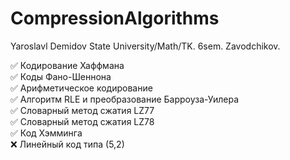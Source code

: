 # CompressionAlgorithms
Yaroslavl Demidov State University/Math/TK. 6sem. Zavodchikov.

:white_check_mark: Кодирование Хаффмана  
:white_check_mark: Коды Фано-Шеннона  
:white_check_mark: Арифметическое кодирование  
:white_check_mark: Алгоритм RLE и преобразование Барроуза-Уилера  
:white_check_mark: Словарный метод сжатия LZ77  
:white_check_mark: Словарный метод сжатия LZ78  
:white_check_mark: Код Хэмминга  
:x: Линейный код типа (5,2)  